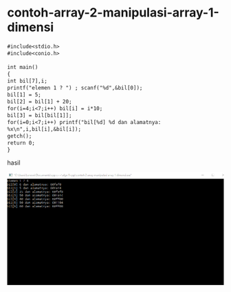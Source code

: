 # contoh-array-2-manipulasi-array-1-dimensi

    #include<stdio.h>
    #include<conio.h>

    int main()
    {
    int bil[7],i;
    printf("elemen 1 ? ") ; scanf("%d",&bil[0]);
    bil[1] = 5;
    bil[2] = bil[1] + 20;
    for(i=4;i<7;i++) bil[i] = i*10;
    bil[3] = bil[bil[1]];
    for(i=0;i<7;i++) printf("bil[%d] %d dan alamatnya: %x\n",i,bil[i],&bil[i]);
    getch();
    return 0;
    }
    
    
    
    
    
hasil

![img](https://github.com/hamdanyuapi/contoh-array-2-manipulasi-array-1-dimensi/blob/master/contoh%20array%202%20manipulasi%201.png?raw=true)
